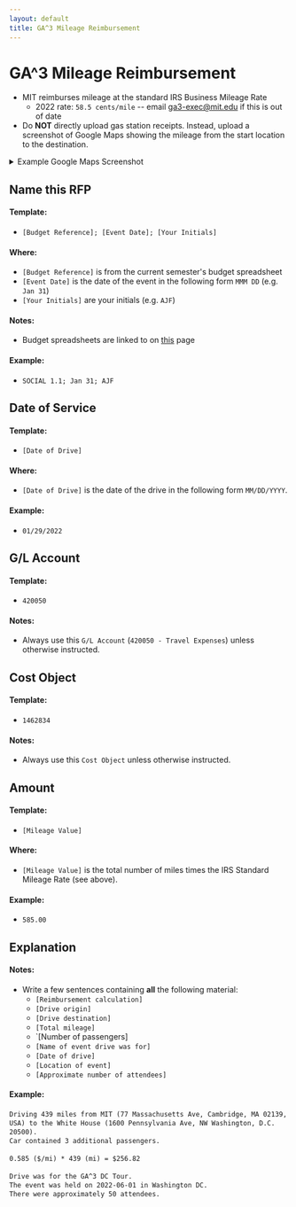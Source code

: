 ```yaml
---
layout: default
title: GA^3 Mileage Reimbursement
---
```


# GA^3 Mileage Reimbursement
* MIT reimburses mileage at the standard IRS Business Mileage Rate
    * 2022 rate: `58.5 cents/mile` -- email [ga3-exec@mit.edu](ga3-exec@mit.edu) if this is out of date
* Do **NOT** directly upload gas station receipts. Instead, upload a screenshot of Google Maps showing the mileage from the start location to the destination.
<details>
<summary>Example Google Maps Screenshot</summary>
<img src="imgs/mileage-screenshot.png">
</details>

## Name this RFP

#### Template:
* `[Budget Reference]; [Event Date]; [Your Initials]`

#### Where:
* `[Budget Reference]` is from the current semester's budget spreadsheet
* `[Event Date]` is the date of the event in the following form `MMM DD` (e.g. `Jan 31`)
* `[Your Initials]` are your initials (e.g. `AJF`)

#### Notes:
* Budget spreadsheets are linked to on [this](./useful-links) page

#### Example:
* `SOCIAL 1.1; Jan 31; AJF`



## Date of Service
#### Template:
* `[Date of Drive]`

#### Where:
* `[Date of Drive]` is the date of the drive in the following form `MM/DD/YYYY`.

#### Example:
* `01/29/2022`



## G/L Account
#### Template:
* `420050`

#### Notes:
* Always use this `G/L Account` (`420050 - Travel Expenses`) unless otherwise instructed.




## Cost Object
#### Template:
* `1462834`

#### Notes:
* Always use this `Cost Object` unless otherwise instructed.



## Amount
#### Template:
* `[Mileage Value]`

#### Where:
* `[Mileage Value]` is the total number of miles times the IRS Standard Mileage Rate (see above).

#### Example:
* `585.00`



## Explanation

#### Notes:
* Write a few sentences containing **all** the following material:
    * `[Reimbursement calculation]`
    * `[Drive origin]`
    * `[Drive destination]`
    * `[Total mileage]`
    * `[Number of passengers]
    * `[Name of event drive was for]`
    * `[Date of drive]`
    * `[Location of event]`
    * `[Approximate number of attendees]`

#### Example:
```
Driving 439 miles from MIT (77 Massachusetts Ave, Cambridge, MA 02139, USA) to the White House (1600 Pennsylvania Ave, NW Washington, D.C. 20500).
Car contained 3 additional passengers.

0.585 ($/mi) * 439 (mi) = $256.82

Drive was for the GA^3 DC Tour.
The event was held on 2022-06-01 in Washington DC.
There were approximately 50 attendees.
```
